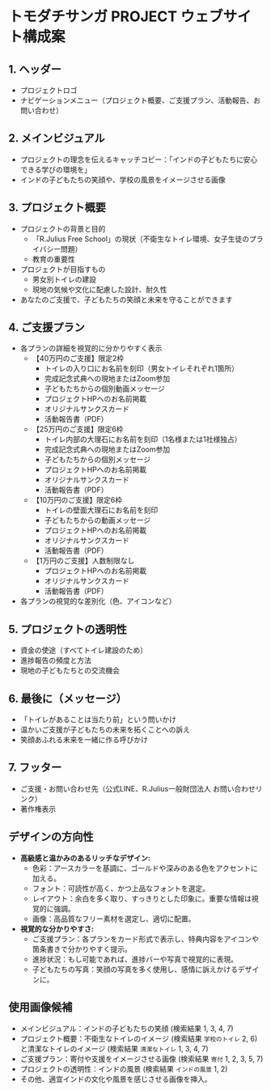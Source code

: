 # トモダチサンガ PROJECT ウェブサイト構成案

## 1. ヘッダー
* プロジェクトロゴ
* ナビゲーションメニュー（プロジェクト概要、ご支援プラン、活動報告、お問い合わせ）

## 2. メインビジュアル
* プロジェクトの理念を伝えるキャッチコピー：「インドの子どもたちに安心できる学びの環境を」
* インドの子どもたちの笑顔や、学校の風景をイメージさせる画像

## 3. プロジェクト概要
* プロジェクトの背景と目的
  * 「R.Julius Free School」の現状（不衛生なトイレ環境、女子生徒のプライバシー問題）
  * 教育の重要性
* プロジェクトが目指すもの
  * 男女別トイレの建設
  * 現地の気候や文化に配慮した設計、耐久性
* あなたのご支援で、子どもたちの笑顔と未来を守ることができます

## 4. ご支援プラン
* 各プランの詳細を視覚的に分かりやすく表示
  * 【40万円のご支援】限定2枠
    * トイレの入り口にお名前を刻印（男女トイレそれぞれ1箇所）
    * 完成記念式典への現地またはZoom参加
    * 子どもたちからの個別動画メッセージ
    * プロジェクトHPへのお名前掲載
    * オリジナルサンクスカード
    * 活動報告書（PDF）
  * 【25万円のご支援】限定6枠
    * トイレ内部の大理石にお名前を刻印（1名様または1社様独占）
    * 完成記念式典への現地またはZoom参加
    * 子どもたちからの個別メッセージ
    * プロジェクトHPへのお名前掲載
    * オリジナルサンクスカード
    * 活動報告書（PDF）
  * 【10万円のご支援】限定6枠
    * トイレの壁面大理石にお名前を刻印
    * 子どもたちからの動画メッセージ
    * プロジェクトHPへのお名前掲載
    * オリジナルサンクスカード
    * 活動報告書（PDF）
  * 【1万円のご支援】人数制限なし
    * プロジェクトHPへのお名前掲載
    * オリジナルサンクスカード
    * 活動報告書（PDF）
* 各プランの視覚的な差別化（色、アイコンなど）

## 5. プロジェクトの透明性
* 資金の使途（すべてトイレ建設のため）
* 進捗報告の頻度と方法
* 現地の子どもたちとの交流機会

## 6. 最後に（メッセージ）
* 「トイレがあることは当たり前」という問いかけ
* 温かいご支援が子どもたちの未来を拓くことへの訴え
* 笑顔あふれる未来を一緒に作る呼びかけ

## 7. フッター
* ご支援・お問い合わせ先（公式LINE、R.Julius一般財団法人 お問い合わせリンク）
* 著作権表示

## デザインの方向性
* **高級感と温かみのあるリッチなデザイン:**
  * 色彩：アースカラーを基調に、ゴールドや深みのある色をアクセントに加える。
  * フォント：可読性が高く、かつ上品なフォントを選定。
  * レイアウト：余白を多く取り、すっきりとした印象に。重要な情報は視覚的に強調。
  * 画像：高品質なフリー素材を選定し、適切に配置。
* **視覚的な分かりやすさ:**
  * ご支援プラン：各プランをカード形式で表示し、特典内容をアイコンや箇条書きで分かりやすく提示。
  * 進捗状況：もし可能であれば、進捗バーや写真で視覚的に表現。
  * 子どもたちの写真：笑顔の写真を多く使用し、感情に訴えかけるデザインに。

## 使用画像候補
* メインビジュアル：インドの子どもたちの笑顔 (検索結果 1, 3, 4, 7)
* プロジェクト概要：不衛生なトイレのイメージ (検索結果 `学校のトイレ` 2, 6) と清潔なトイレのイメージ (検索結果 `清潔なトイレ` 1, 3, 4, 7)
* ご支援プラン：寄付や支援をイメージさせる画像 (検索結果 `寄付` 1, 2, 3, 5, 7)
* プロジェクトの透明性：インドの風景 (検索結果 `インドの風景` 1, 2)
* その他、適宜インドの文化や風景を感じさせる画像を挿入。

